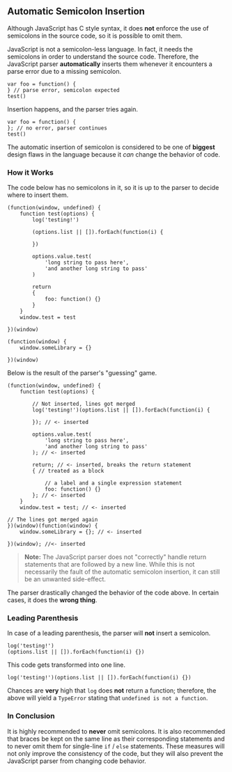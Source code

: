 ## Automatic Semicolon Insertion

Although JavaScript has C style syntax, it does **not** enforce the use of
semicolons in the source code, so it is possible to omit them.

JavaScript is not a semicolon-less language. In fact, it needs the 
semicolons in order to understand the source code. Therefore, the JavaScript
parser **automatically** inserts them whenever it encounters a parse
error due to a missing semicolon.

    var foo = function() {
    } // parse error, semicolon expected
    test()

Insertion happens, and the parser tries again.

    var foo = function() {
    }; // no error, parser continues
    test()

The automatic insertion of semicolon is considered to be one of **biggest**
design flaws in the language because it *can* change the behavior of code.

### How it Works

The code below has no semicolons in it, so it is up to the parser to decide where
to insert them.

    (function(window, undefined) {
        function test(options) {
            log('testing!')

            (options.list || []).forEach(function(i) {

            })

            options.value.test(
                'long string to pass here',
                'and another long string to pass'
            )

            return
            {
                foo: function() {}
            }
        }
        window.test = test

    })(window)

    (function(window) {
        window.someLibrary = {}

    })(window)

Below is the result of the parser's "guessing" game.

    (function(window, undefined) {
        function test(options) {

            // Not inserted, lines got merged
            log('testing!')(options.list || []).forEach(function(i) {

            }); // <- inserted

            options.value.test(
                'long string to pass here',
                'and another long string to pass'
            ); // <- inserted

            return; // <- inserted, breaks the return statement
            { // treated as a block

                // a label and a single expression statement
                foo: function() {} 
            }; // <- inserted
        }
        window.test = test; // <- inserted

    // The lines got merged again
    })(window)(function(window) {
        window.someLibrary = {}; // <- inserted

    })(window); //<- inserted

> **Note:** The JavaScript parser does not "correctly" handle return statements 
> that are followed by a new line. While this is not necessarily the fault of
> the automatic semicolon insertion, it can still be an unwanted side-effect. 

The parser drastically changed the behavior of the code above. In certain cases,
it does the **wrong thing**.

### Leading Parenthesis

In case of a leading parenthesis, the parser will **not** insert a semicolon.

    log('testing!')
    (options.list || []).forEach(function(i) {})

This code gets transformed into one line.

    log('testing!')(options.list || []).forEach(function(i) {})

Chances are **very** high that `log` does **not** return a function; therefore,
the above will yield a `TypeError` stating that `undefined is not a function`.

### In Conclusion

It is highly recommended to **never** omit semicolons. It is also recommended
that braces be kept on the same line as their corresponding statements and to
never omit them for single-line `if` / `else` statements. These measures will
not only improve the consistency of the code, but they will also prevent the
JavaScript parser from changing code behavior.

